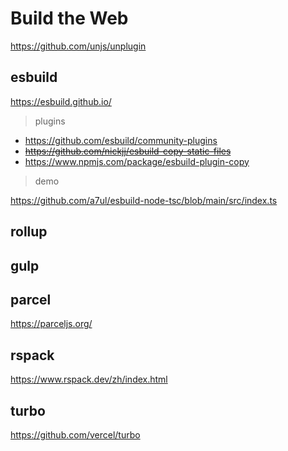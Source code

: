 # Build the Web

https://github.com/unjs/unplugin

## esbuild

https://esbuild.github.io/

> plugins

- https://github.com/esbuild/community-plugins
- ~~https://github.com/nickjj/esbuild-copy-static-files~~
- https://www.npmjs.com/package/esbuild-plugin-copy

> demo

https://github.com/a7ul/esbuild-node-tsc/blob/main/src/index.ts

## rollup

## gulp

## parcel

https://parceljs.org/

## rspack

https://www.rspack.dev/zh/index.html

## turbo

https://github.com/vercel/turbo
